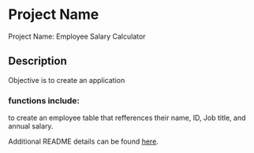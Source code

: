 # Project Name
Project Name: Employee Salary Calculator

## Description
Objective is to create an application

### functions include:
 to create an employee table that refferences their name, ID, Job title, and annual salary. 


Additional README details can be found [here](https://github.com/PrimeAcademy/readme-template/blob/master/README.md).
